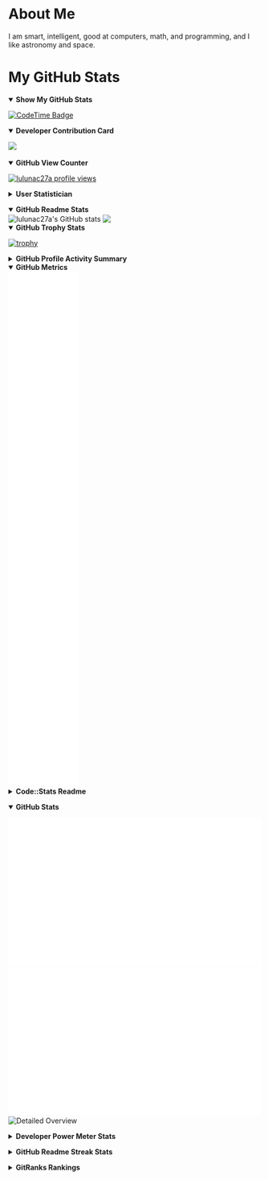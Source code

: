 # About Me
I am smart, intelligent, good at computers, math, and programming, and I like astronomy and space.
# My GitHub Stats
<details open><summary><b>Show My GitHub Stats</b></summary>
</details>

[![CodeTime Badge](https://shields.jannchie.com/endpoint?style=social&color=222&url=https%3A%2F%2Fapi.codetime.dev%2Fv3%2Fusers%2Fshield%3Fuid%3D29665)](https://codetime.dev)
<details open><summary><b>Developer Contribution Card</b></summary>
  <p>
    <a href="https://vaunt.dev">
        <img src="https://api.vaunt.dev/v1/github/entities/lulunac27a/contributions?format=svg" width="350" />
    </a>
</p></details>
<details open><summary><b>GitHub View Counter</b></summary>
  
[![lulunac27a profile views](https://u8views.com/api/v1/github/profiles/100660343/views/day-week-month-total-count.svg)](https://u8views.com/github/lulunac27a)</details>
<details><summary><b>User Statistician</b></summary>

[![My user statistics](images/userstats.svg)](https://github.com/cicirello/user-statistician)</details>
<details open><summary><b>GitHub Readme Stats</b></summary><img align="center" src="https://github-readme-stats.vercel.app/api?username=lulunac27a&show_icons=true&include_all_commits=true&theme=buefy&hide_border=true&show=reviews,discussions_started,discussions_answered,prs_merged,prs_merged_percentage&number_format=long&rank_icon=percentile" alt="lulunac27a's GitHub stats" />
<img align="center" src="https://github-readme-stats.vercel.app/api/top-langs/?username=lulunac27a&layout=compact&theme=buefy&hide_border=true&langs_count=20"/></details>
<details open><summary><b>GitHub Trophy Stats</b></summary>

[![trophy](https://trophygh.kolioaris.xyz/?username=lulunac27a)](https://github.com/lulunac27a/github-profile-trophy)</details>
<details><summary><b>GitHub Profile Activity Summary</b></summary>

![](https://github-profile-summary-cards.vercel.app/api/cards/repos-per-language?username=lulunac27a&theme=default)
![](https://github-profile-summary-cards.vercel.app/api/cards/most-commit-language?username=lulunac27a&theme=default)
![](https://github-profile-summary-cards.vercel.app/api/cards/productive-time?username=lulunac27a&theme=default)
</details>
<details open><summary><b>GitHub Metrics</b></summary><img src="github-metrics.svg"/></details>
<details><summary><b>Code::Stats Readme</b></summary>

[![lulunac's code::stats stats](https://codestats-readme.avior.me/api?username=lulunac)](https://github.com/lulunac27a/codestats-readme)</details>
<details open><summary><b>GitHub Stats</b></summary>

![Overview](https://raw.githubusercontent.com/lulunac27a/github-stats/master/generated/overview.svg)
![Languages](https://raw.githubusercontent.com/lulunac27a/github-stats/master/generated/languages.svg)
![Detailed Overview](https://raw.githubusercontent.com/lulunac27a/Stats/actions_branch/generated_images/overview.svg)</details>
<details><summary><b>Developer Power Meter Stats</b></summary>

![lulunac27a github-stats](https://stats.dooboo.io/api/github-stats?login=lulunac27a)
![lulunac27a github-trophies](https://stats.dooboo.io/api/github-trophies?login=lulunac27a)</details>
<details><summary><b>GitHub Readme Streak Stats</b></summary>

[![GitHub Streak](https://streak-stats.demolab.com?user=lulunac27a)](https://git.io/streak-stats)

![](https://hit.yhype.me/github/profile?user_id=100660343)</details>
<details><summary><b>GitRanks Rankings</b></summary>

<img src="https://gitranks.com/api/badge/lulunac27a?rankingType=star&template=medium&theme=light" />
<img src="https://gitranks.com/api/badge/lulunac27a?rankingType=contribution&template=medium&theme=light" />
<img src="https://gitranks.com/api/badge/lulunac27a?rankingType=follower&template=medium&theme=light" /></details>
